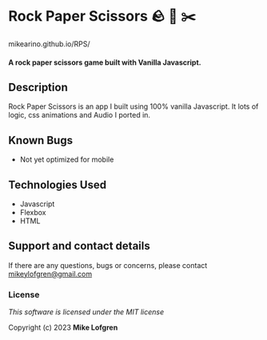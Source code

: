 # Rock Paper Scissors 🪨 📄 ✂️

mikearino.github.io/RPS/

#### A rock paper scissors game built with Vanilla Javascript.

## Description

Rock Paper Scissors is an app I built using 100% vanilla Javascript. It lots of logic, css animations and Audio I ported in.

## Known Bugs

- Not yet optimized for mobile

## Technologies Used

- Javascript
- Flexbox
- HTML

## Support and contact details

If there are any questions, bugs or concerns, please contact mikeylofgren@gmail.com

### License

_This software is licensed under the MIT license_

Copyright (c) 2023 **Mike Lofgren**
